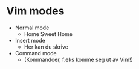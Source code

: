




# Vim modes
* Normal mode
    - Home Sweet Home
* Insert mode
    - Her kan du skrive
* Command mode
    - (Kommandoer, f.eks komme seg ut av Vim!)





